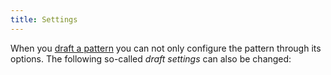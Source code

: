 ```yaml
---
title: Settings
---
```


When you [draft a pattern](/draft) you can not only configure the pattern through its options. The following so-called *draft settings* can also be changed:

<ReadMore root='docs/draft/settings' />

